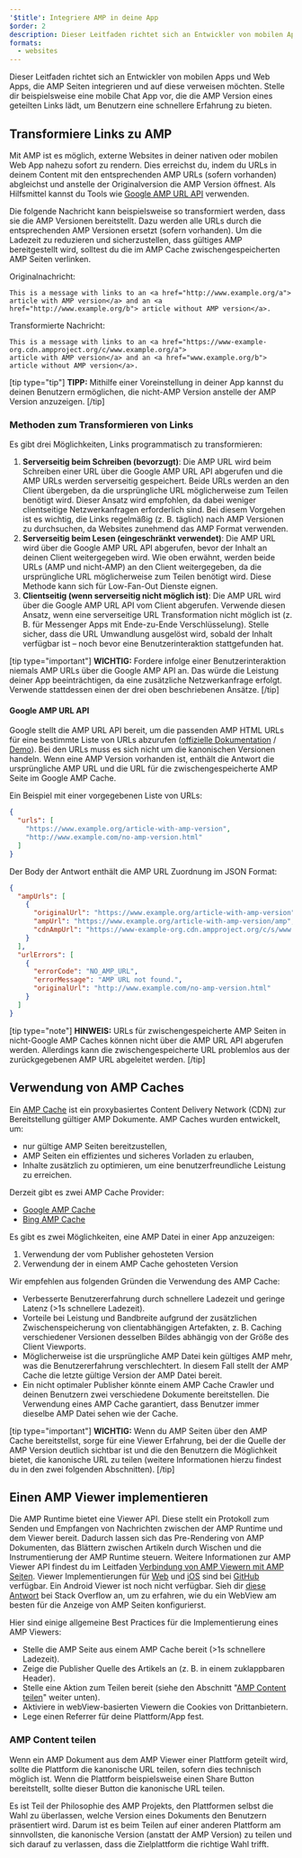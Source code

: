 ```yaml
---
'$title': Integriere AMP in deine App
$order: 2
description: Dieser Leitfaden richtet sich an Entwickler von mobilen Apps und Web Apps, die AMP Seiten integrieren und auf diese verweisen möchten. Stelle dir beispielsweise eine mobile Chat App vor, …
formats:
  - websites
---
```


Dieser Leitfaden richtet sich an Entwickler von mobilen Apps und Web Apps, die AMP Seiten integrieren und auf diese verweisen möchten. Stelle dir beispielsweise eine mobile Chat App vor, die die AMP Version eines geteilten Links lädt, um Benutzern eine schnellere Erfahrung zu bieten.

## Transformiere Links zu AMP

Mit AMP ist es möglich, externe Websites in deiner nativen oder mobilen Web App nahezu sofort zu rendern. Dies erreichst du, indem du URLs in deinem Content mit den entsprechenden AMP URLs (sofern vorhanden) abgleichst und anstelle der Originalversion die AMP Version öffnest. Als Hilfsmittel kannst du Tools wie [Google AMP URL API](https://developers.google.com/amp/cache/use-amp-url) verwenden.

Die folgende Nachricht kann beispielsweise so transformiert werden, dass sie die AMP Versionen bereitstellt. Dazu werden alle URLs durch die entsprechenden AMP Versionen ersetzt (sofern vorhanden). Um die Ladezeit zu reduzieren und sicherzustellen, dass gültiges AMP bereitgestellt wird, solltest du die im AMP Cache zwischengespeicherten AMP Seiten verlinken.

Originalnachricht:

```text
This is a message with links to an <a href="http://www.example.org/a">
article with AMP version</a> and an <a href="http://www.example.org/b"> article without AMP version</a>.
```

Transformierte Nachricht:

```text
This is a message with links to an <a href="https://www-example-org.cdn.ampproject.org/c/www.example.org/a">
article with AMP version</a> and an <a href="www.example.org/b"> article without AMP version</a>.
```

[tip type="tip"] **TIPP:** Mithilfe einer Voreinstellung in deiner App kannst du deinen Benutzern ermöglichen, die nicht-AMP Version anstelle der AMP Version anzuzeigen. [/tip]

### Methoden zum Transformieren von Links

Es gibt drei Möglichkeiten, Links programmatisch zu transformieren:

1. **Serverseitig beim Schreiben (bevorzugt)**: Die AMP URL wird beim Schreiben einer URL über die Google AMP URL API abgerufen und die AMP URLs werden serverseitig gespeichert. Beide URLs werden an den Client übergeben, da die ursprüngliche URL möglicherweise zum Teilen benötigt wird. Dieser Ansatz wird empfohlen, da dabei weniger clientseitige Netzwerkanfragen erforderlich sind. Bei diesem Vorgehen ist es wichtig, die Links regelmäßig (z. B. täglich) nach AMP Versionen zu durchsuchen, da Websites zunehmend das AMP Format verwenden.
2. **Serverseitig beim Lesen (eingeschränkt verwendet)**: Die AMP URL wird über die Google AMP URL API abgerufen, bevor der Inhalt an deinen Client weitergegeben wird. Wie oben erwähnt, werden beide URLs (AMP und nicht-AMP) an den Client weitergegeben, da die ursprüngliche URL möglicherweise zum Teilen benötigt wird. Diese Methode kann sich für Low-Fan-Out Dienste eignen.
3. **Clientseitig (wenn serverseitig nicht möglich ist)**: Die AMP URL wird über die Google AMP URL API vom Client abgerufen. Verwende diesen Ansatz, wenn eine serverseitige URL Transformation nicht möglich ist (z. B. für Messenger Apps mit Ende-zu-Ende Verschlüsselung). Stelle sicher, dass die URL Umwandlung ausgelöst wird, sobald der Inhalt verfügbar ist – noch bevor eine Benutzerinteraktion stattgefunden hat.

[tip type="important"] **WICHTIG:** Fordere infolge einer Benutzerinteraktion niemals AMP URLs über die Google AMP API an. Das würde die Leistung deiner App beeinträchtigen, da eine zusätzliche Netzwerkanfrage erfolgt. Verwende stattdessen einen der drei oben beschriebenen Ansätze. [/tip]

#### Google AMP URL API

Google stellt die AMP URL API bereit, um die passenden AMP HTML URLs für eine bestimmte Liste von URLs abzurufen ([offizielle Dokumentation](https://developers.google.com/amp/cache/use-amp-url) / [Demo](../../../documentation/examples/documentation/Using_the_AMP_URL_API.html)). Bei den URLs muss es sich nicht um die kanonischen Versionen handeln. Wenn eine AMP Version vorhanden ist, enthält die Antwort die ursprüngliche AMP URL und die URL für die zwischengespeicherte AMP Seite im Google AMP Cache.

Ein Beispiel mit einer vorgegebenen Liste von URLs:

```json
{
  "urls": [
    "https://www.example.org/article-with-amp-version",
    "http://www.example.com/no-amp-version.html"
  ]
}
```

Der Body der Antwort enthält die AMP URL Zuordnung im JSON Format:

```json
{
  "ampUrls": [
    {
      "originalUrl": "https://www.example.org/article-with-amp-version",
      "ampUrl": "https://www.example.org/article-with-amp-version/amp",
      "cdnAmpUrl": "https://www-example-org.cdn.ampproject.org/c/s/www.example.org/article-with-amp-version"
    }
  ],
  "urlErrors": [
    {
      "errorCode": "NO_AMP_URL",
      "errorMessage": "AMP URL not found.",
      "originalUrl": "http://www.example.com/no-amp-version.html"
    }
  ]
}
```

[tip type="note"] **HINWEIS:** URLs für zwischengespeicherte AMP Seiten in nicht-Google AMP Caches können nicht über die AMP URL API abgerufen werden. Allerdings kann die zwischengespeicherte URL problemlos aus der zurückgegebenen AMP URL abgeleitet werden. [/tip]

## Verwendung von AMP Caches

Ein [AMP Cache](../../../documentation/guides-and-tutorials/learn/amp-caches-and-cors/how_amp_pages_are_cached.md) ist ein proxybasiertes Content Delivery Network (CDN) zur Bereitstellung gültiger AMP Dokumente. AMP Caches wurden entwickelt, um:

- nur gültige AMP Seiten bereitzustellen,
- AMP Seiten ein effizientes und sicheres Vorladen zu erlauben,
- Inhalte zusätzlich zu optimieren, um eine benutzerfreundliche Leistung zu erreichen.

Derzeit gibt es zwei AMP Cache Provider:

- [Google AMP Cache](https://developers.google.com/amp/cache/)
- [Bing AMP Cache](https://www.bing.com/webmaster/help/bing-amp-cache-bc1c884c)

Es gibt es zwei Möglichkeiten, eine AMP Datei in einer App anzuzeigen:

1. Verwendung der vom Publisher gehosteten Version
2. Verwendung der in einem AMP Cache gehosteten Version

Wir empfehlen aus folgenden Gründen die Verwendung des AMP Cache:

- Verbesserte Benutzererfahrung durch schnellere Ladezeit und geringe Latenz (>1s schnellere Ladezeit).
- Vorteile bei Leistung und Bandbreite aufgrund der zusätzlichen Zwischenspeicherung von clientabhängigen Artefakten, z. B. Caching verschiedener Versionen desselben Bildes abhängig von der Größe des Client Viewports.
- Möglicherweise ist die ursprüngliche AMP Datei kein gültiges AMP mehr, was die Benutzererfahrung verschlechtert. In diesem Fall stellt der AMP Cache die letzte gültige Version der AMP Datei bereit.
- Ein nicht optimaler Publisher könnte einem AMP Cache Crawler und deinen Benutzern zwei verschiedene Dokumente bereitstellen. Die Verwendung eines AMP Cache garantiert, dass Benutzer immer dieselbe AMP Datei sehen wie der Cache.

[tip type="important"] **WICHTIG:** Wenn du AMP Seiten über den AMP Cache bereitstellst, sorge für eine Viewer Erfahrung, bei der die Quelle der AMP Version deutlich sichtbar ist und die den Benutzern die Möglichkeit bietet, die kanonische URL zu teilen (weitere Informationen hierzu findest du in den zwei folgenden Abschnitten). [/tip]

## Einen AMP Viewer implementieren

Die AMP Runtime bietet eine Viewer API. Diese stellt ein Protokoll zum Senden und Empfangen von Nachrichten zwischen der AMP Runtime und dem Viewer bereit. Dadurch lassen sich das Pre-Rendering von AMP Dokumenten, das Blättern zwischen Artikeln durch Wischen und die Instrumentierung der AMP Runtime steuern. Weitere Informationen zur AMP Viewer API findest du im Leitfaden [Verbindung von AMP Viewern mit AMP Seiten](https://github.com/ampproject/amphtml/blob/master/extensions/amp-viewer-integration/integrating-viewer-with-amp-doc-guide.md). Viewer Implementierungen für [Web](https://github.com/ampproject/amp-viewer/blob/master/mobile-web/README.md) und [iOS](https://github.com/ampproject/amp-viewer/tree/master/ios) sind bei [GitHub](https://github.com/ampproject/amp-viewer) verfügbar. Ein Android Viewer ist noch nicht verfügbar. Sieh dir [diese Antwort](https://stackoverflow.com/questions/44856759/does-we-need-to-change-anything-in-usual-webpage-loader-for-loading-an-amp-acce/44869038#44869038) bei Stack Overflow an, um zu erfahren, wie du ein WebView am besten für die Anzeige von AMP Seiten konfigurierst.

Hier sind einige allgemeine Best Practices für die Implementierung eines AMP Viewers:

- Stelle die AMP Seite aus einem AMP Cache bereit (>1s schnellere Ladezeit).
- Zeige die Publisher Quelle des Artikels an (z. B. in einem zuklappbaren Header).
- Stelle eine Aktion zum Teilen bereit (siehe den Abschnitt "[AMP Content teilen](#sharing-amp-content)" weiter unten).
- Aktiviere in webView-basierten Viewern die Cookies von Drittanbietern.
- Lege einen Referrer für deine Plattform/App fest.

### AMP Content teilen <a name="sharing-amp-content"></a>

Wenn ein AMP Dokument aus dem AMP Viewer einer Plattform geteilt wird, sollte die Plattform die kanonische URL teilen, sofern dies technisch möglich ist. Wenn die Plattform beispielsweise einen Share Button bereitstellt, sollte dieser Button die kanonische URL teilen.

Es ist Teil der Philosophie des AMP Projekts, den Plattformen selbst die Wahl zu überlassen, welche Version eines Dokuments den Benutzern präsentiert wird. Darum ist es beim Teilen auf einer anderen Plattform am sinnvollsten, die kanonische Version (anstatt der AMP Version) zu teilen und sich darauf zu verlassen, dass die Zielplattform die richtige Wahl trifft.
